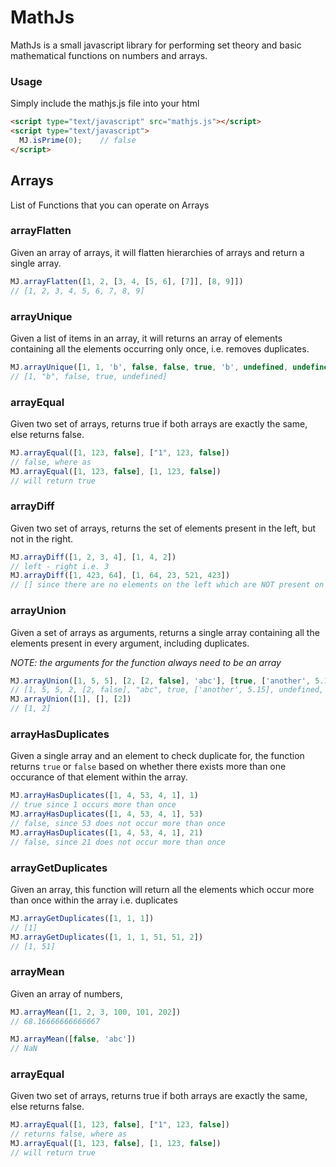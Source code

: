 # MathJs

MathJs is a small javascript library for performing set theory and basic mathematical functions on numbers and arrays.

### Usage

Simply include the mathjs.js file into your html
```html
<script type="text/javascript" src="mathjs.js"></script>
<script type="text/javascript">
  MJ.isPrime(0);    // false
</script>
```

## Arrays

List of Functions that you can operate on Arrays

### arrayFlatten

Given an array of arrays, it will flatten hierarchies of arrays and return a single array.

```javascript
MJ.arrayFlatten([1, 2, [3, 4, [5, 6], [7]], [8, 9]])
// [1, 2, 3, 4, 5, 6, 7, 8, 9]
```

### arrayUnique

Given a list of items in an array, it will returns an array of elements containing all
the elements occurring only once, i.e. removes duplicates.

```javascript
MJ.arrayUnique([1, 1, 'b', false, false, true, 'b', undefined, undefined])
// [1, "b", false, true, undefined]
```

### arrayEqual

Given two set of arrays, returns true if both arrays are exactly the same, else
returns false.

```javascript
MJ.arrayEqual([1, 123, false], ["1", 123, false])
// false, where as
MJ.arrayEqual([1, 123, false], [1, 123, false])
// will return true
```

### arrayDiff

Given two set of arrays, returns the set of elements present in the left, but not
in the right.

```javascript
MJ.arrayDiff([1, 2, 3, 4], [1, 4, 2])
// left - right i.e. 3
MJ.arrayDiff([1, 423, 64], [1, 64, 23, 521, 423])
// [] since there are no elements on the left which are NOT present on the right
```

### arrayUnion

Given a set of arrays as arguments, returns a single array containing all the elements
present in every argument, including duplicates.

*NOTE: the arguments for the function always need to be an array*

```javascript
MJ.arrayUnion([1, 5, 5], [2, [2, false], 'abc'], [true, ['another', 5.15], undefined, null])
// [1, 5, 5, 2, [2, false], "abc", true, ['another', 5.15], undefined, null]
MJ.arrayUnion([1], [], [2])
// [1, 2]
```


### arrayHasDuplicates

Given a single array and an element to check duplicate for, the function returns `true` or `false`
based on whether there exists more than one occurance of that element within the array.

```javascript
MJ.arrayHasDuplicates([1, 4, 53, 4, 1], 1)
// true since 1 occurs more than once
MJ.arrayHasDuplicates([1, 4, 53, 4, 1], 53)
// false, since 53 does not occur more than once
MJ.arrayHasDuplicates([1, 4, 53, 4, 1], 21)
// false, since 21 does not occur more than once
```

### arrayGetDuplicates

Given an array, this function will return all the elements which occur more than once
within the array i.e. duplicates

```javascript
MJ.arrayGetDuplicates([1, 1, 1])
// [1]
MJ.arrayGetDuplicates([1, 1, 1, 51, 51, 2])
// [1, 51]
```


### arrayMean

Given an array of numbers, 

```javascript
MJ.arrayMean([1, 2, 3, 100, 101, 202])
// 68.16666666666667

MJ.arrayMean([false, 'abc'])
// NaN
```

### arrayEqual

Given two set of arrays, returns true if both arrays are exactly the same, else
returns false.

```javascript
MJ.arrayEqual([1, 123, false], ["1", 123, false])
// returns false, where as
MJ.arrayEqual([1, 123, false], [1, 123, false])
// will return true
```
